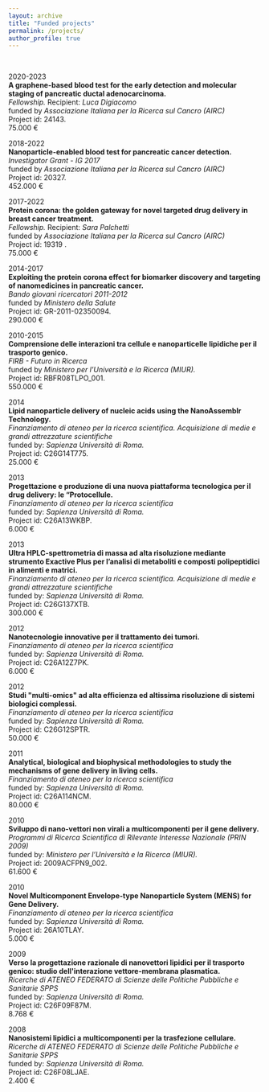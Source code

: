 ```yaml
---
layout: archive
title: "Funded projects"
permalink: /projects/
author_profile: true
---
```


<br>

2020-2023 <br>
**A graphene-based blood test for the early detection and molecular staging of pancreatic ductal adenocarcinoma.**<br>
<em>Fellowship.</em> Recipient: <em>Luca Digiacomo</em> <br> funded by
<em>Associazione Italiana per la Ricerca sul Cancro (AIRC)</em><br>
Project id: 24143.	<br>
75.000 € <br>

2018-2022 <br>
**Nanoparticle-enabled blood test for pancreatic cancer detection.**<br>
<em>Investigator Grant - IG 2017</em><br> funded by
<em>Associazione Italiana per la Ricerca sul Cancro (AIRC)</em><br>
Project id: 20327.	<br>
452.000 € <br>

2017-2022 <br>
**Protein corona: the golden gateway for novel targeted drug delivery in breast cancer treatment.**<br>
<em>Fellowship.</em> Recipient: <em>Sara Palchetti</em> <br> funded by
<em>Associazione Italiana per la Ricerca sul Cancro (AIRC)</em><br>
Project id: 19319 .	<br>
75.000 € <br>

2014-2017 <br>
**Exploiting the protein corona effect for biomarker discovery and targeting of nanomedicines in pancreatic cancer.**<br>
<em>Bando giovani ricercatori 2011-2012</em><br> funded by
<em>Ministero della Salute</em><br>
Project id: GR-2011-02350094.<br>
290.000 € <br>

2010-2015<br>
**Comprensione delle interazioni tra cellule e nanoparticelle lipidiche per il trasporto genico.**<br>
<em>FIRB - Futuro in Ricerca</em><br> funded by
<em>Ministero per l’Università e la Ricerca (MIUR).</em><br>
Project id: RBFR08TLPO_001.<br>
550.000 € <br>

2014 <br>
**Lipid nanoparticle delivery of nucleic acids using the NanoAssemblr Technology.**<br>
<em>Finanziamento di ateneo per la ricerca scientifica. Acquisizione di medie e grandi attrezzature scientifiche</em><br>
funded by: <em>Sapienza Università di Roma.</em><br>
Project id: C26G14T775.<br>
25.000 € <br>

2013 <br>
**Progettazione e produzione di una nuova piattaforma tecnologica per il drug delivery: le “Protocellule.**<br>
<em>Finanziamento di ateneo per la ricerca scientifica</em><br>
funded by: <em>Sapienza Università di Roma.</em><br>
Project id: C26A13WKBP.<br>
6.000	€ <br>

2013 <br>
**Ultra HPLC-spettrometria di massa ad alta risoluzione mediante strumento Exactive Plus per l’analisi di metaboliti e composti polipeptidici in alimenti e matrici.**<br>
<em>Finanziamento di ateneo per la ricerca scientifica. Acquisizione di medie e grandi attrezzature scientifiche</em><br>
funded by: <em>Sapienza Università di Roma.</em><br>
Project id: C26G137XTB. <br>
300.000	€ <br>

2012 <br>
**Nanotecnologie innovative per il trattamento dei tumori.** <br>
<em>Finanziamento di ateneo per la ricerca scientifica</em> <br>
funded by: <em>Sapienza Università di Roma.</em><br>
Project id: C26A12Z7PK.<br>
6.000	€ <br>

2012 <br>
**Studi "multi-omics" ad alta efficienza ed altissima risoluzione di sistemi biologici complessi.**<br>
<em>Finanziamento di ateneo per la ricerca scientifica</em><br>
funded by: <em>Sapienza Università di Roma.</em><br>
Project id: C26G12SPTR.	<br>
50.000	€ <br>

2011 <br>
**Analytical, biological and biophysical methodologies to study the mechanisms of gene delivery in living cells.**<br>
<em>Finanziamento di ateneo per la ricerca scientifica</em> <br>
funded by: <em>Sapienza Università di Roma.</em><br>
Project id: C26A114NCM.	<br>
80.000	€ <br>

2010	<br>
**Sviluppo di nano-vettori non virali a multicomponenti per il gene delivery.**<br>
<em>Programmi di Ricerca Scientifica di Rilevante Interesse Nazionale (PRIN 2009)</em><br>
funded by: <em>Ministero per l’Università e la Ricerca (MIUR).</em><br>
Project id: 2009ACFPN9_002.<br>
61.600	€ <br>

2010	<br>
**Novel Multicomponent Envelope-type Nanoparticle System (MENS) for Gene Delivery.**<br>
<em>Finanziamento di ateneo per la ricerca scientifica</em><br>
funded by: <em>Sapienza Università di Roma.</em><br>
Project id: 26A10TLAY.<br>
5.000	€ <br>

2009	<br>
**Verso la progettazione razionale di nanovettori lipidici per il trasporto genico: studio dell'interazione vettore-membrana plasmatica.**<br>
<em>Ricerche di ATENEO FEDERATO di Scienze delle Politiche Pubbliche e Sanitarie SPPS</em><br>
funded by: <em>Sapienza Università di Roma.</em><br>
Project id: C26F09F87M.<br>	
8.768	€ <br>

2008	<br>
**Nanosistemi lipidici a multicomponenti per la trasfezione cellulare.**<br>
<em>Ricerche di ATENEO FEDERATO di Scienze delle Politiche Pubbliche e Sanitarie SPPS</em><br>
funded by: <em>Sapienza Università di Roma.</em><br>
Project id: C26F08LJAE.<br>	
2.400	€ <br>

